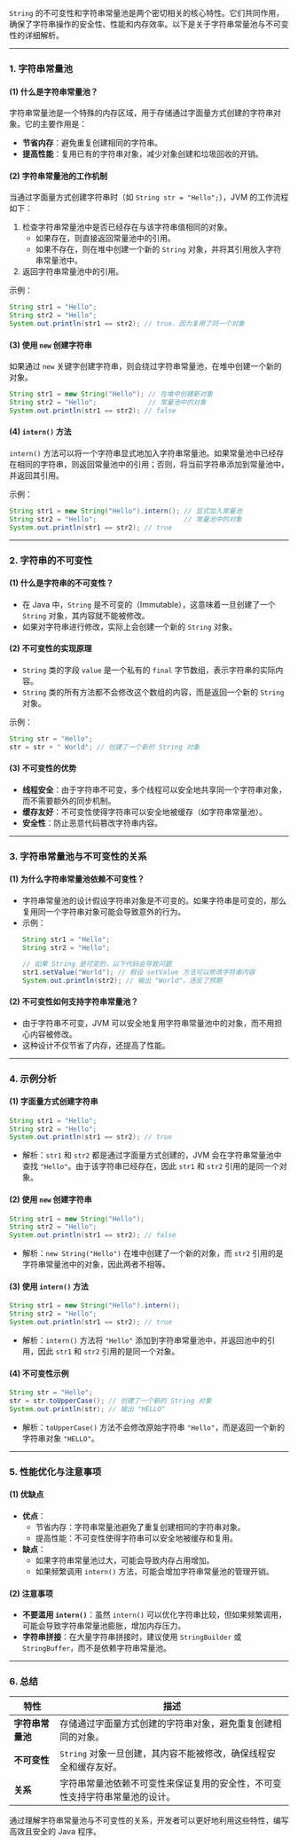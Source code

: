 `String` 的不可变性和字符串常量池是两个密切相关的核心特性。它们共同作用，确保了字符串操作的安全性、性能和内存效率。以下是关于字符串常量池与不可变性的详细解析。

---

### **1. 字符串常量池**

#### **(1) 什么是字符串常量池？**
字符串常量池是一个特殊的内存区域，用于存储通过字面量方式创建的字符串对象。它的主要作用是：
- **节省内存**：避免重复创建相同的字符串。
- **提高性能**：复用已有的字符串对象，减少对象创建和垃圾回收的开销。

#### **(2) 字符串常量池的工作机制**
当通过字面量方式创建字符串时（如 `String str = "Hello";`），JVM 的工作流程如下：
1. 检查字符串常量池中是否已经存在与该字符串值相同的对象。
   - 如果存在，则直接返回常量池中的引用。
   - 如果不存在，则在堆中创建一个新的 `String` 对象，并将其引用放入字符串常量池中。
2. 返回字符串常量池中的引用。

示例：
```java
String str1 = "Hello";
String str2 = "Hello";
System.out.println(str1 == str2); // true，因为复用了同一个对象
```

#### **(3) 使用 `new` 创建字符串**
如果通过 `new` 关键字创建字符串，则会绕过字符串常量池，在堆中创建一个新的对象。
```java
String str1 = new String("Hello"); // 在堆中创建新对象
String str2 = "Hello";             // 常量池中的对象
System.out.println(str1 == str2); // false
```

#### **(4) `intern()` 方法**
`intern()` 方法可以将一个字符串显式地加入字符串常量池。如果常量池中已经存在相同的字符串，则返回常量池中的引用；否则，将当前字符串添加到常量池中，并返回其引用。

示例：
```java
String str1 = new String("Hello").intern(); // 显式加入常量池
String str2 = "Hello";                      // 常量池中的对象
System.out.println(str1 == str2); // true
```

---

### **2. 字符串的不可变性**

#### **(1) 什么是字符串的不可变性？**
- 在 Java 中，`String` 是不可变的（Immutable），这意味着一旦创建了一个 `String` 对象，其内容就不能被修改。
- 如果对字符串进行修改，实际上会创建一个新的 `String` 对象。

#### **(2) 不可变性的实现原理**
- `String` 类的字段 `value` 是一个私有的 `final` 字节数组，表示字符串的实际内容。
- `String` 类的所有方法都不会修改这个数组的内容，而是返回一个新的 `String` 对象。

示例：
```java
String str = "Hello";
str = str + " World"; // 创建了一个新的 String 对象
```

#### **(3) 不可变性的优势**
- **线程安全**：由于字符串不可变，多个线程可以安全地共享同一个字符串对象，而不需要额外的同步机制。
- **缓存友好**：不可变性使得字符串可以安全地被缓存（如字符串常量池）。
- **安全性**：防止恶意代码篡改字符串内容。

---

### **3. 字符串常量池与不可变性的关系**

#### **(1) 为什么字符串常量池依赖不可变性？**
- 字符串常量池的设计假设字符串对象是不可变的。如果字符串是可变的，那么复用同一个字符串对象可能会导致意外的行为。
- 示例：
  ```java
  String str1 = "Hello";
  String str2 = "Hello";

  // 如果 String 是可变的，以下代码会导致问题
  str1.setValue("World"); // 假设 setValue 方法可以修改字符串内容
  System.out.println(str2); // 输出 "World"，违反了预期
  ```

#### **(2) 不可变性如何支持字符串常量池？**
- 由于字符串不可变，JVM 可以安全地复用字符串常量池中的对象，而不用担心内容被修改。
- 这种设计不仅节省了内存，还提高了性能。

---

### **4. 示例分析**

#### **(1) 字面量方式创建字符串**
```java
String str1 = "Hello";
String str2 = "Hello";
System.out.println(str1 == str2); // true
```
- 解析：`str1` 和 `str2` 都是通过字面量方式创建的，JVM 会在字符串常量池中查找 `"Hello"`。由于该字符串已经存在，因此 `str1` 和 `str2` 引用的是同一个对象。

#### **(2) 使用 `new` 创建字符串**
```java
String str1 = new String("Hello");
String str2 = "Hello";
System.out.println(str1 == str2); // false
```
- 解析：`new String("Hello")` 在堆中创建了一个新的对象，而 `str2` 引用的是字符串常量池中的对象，因此两者不相等。

#### **(3) 使用 `intern()` 方法**
```java
String str1 = new String("Hello").intern();
String str2 = "Hello";
System.out.println(str1 == str2); // true
```
- 解析：`intern()` 方法将 `"Hello"` 添加到字符串常量池中，并返回池中的引用，因此 `str1` 和 `str2` 引用的是同一个对象。

#### **(4) 不可变性示例**
```java
String str = "Hello";
str = str.toUpperCase(); // 创建了一个新的 String 对象
System.out.println(str); // 输出 "HELLO"
```
- 解析：`toUpperCase()` 方法不会修改原始字符串 `"Hello"`，而是返回一个新的字符串对象 `"HELLO"`。

---

### **5. 性能优化与注意事项**

#### **(1) 优缺点**
- **优点**：
  - 节省内存：字符串常量池避免了重复创建相同的字符串对象。
  - 提高性能：不可变性使得字符串可以安全地被缓存和复用。
- **缺点**：
  - 如果字符串常量池过大，可能会导致内存占用增加。
  - 如果频繁调用 `intern()` 方法，可能会增加字符串常量池的管理开销。

#### **(2) 注意事项**
- **不要滥用 `intern()`**：虽然 `intern()` 可以优化字符串比较，但如果频繁调用，可能会导致字符串常量池膨胀，增加内存压力。
- **字符串拼接**：在大量字符串拼接时，建议使用 `StringBuilder` 或 `StringBuffer`，而不是依赖字符串常量池。

---

### **6. 总结**

| **特性**                  | **描述**                                                                 |
|---------------------------|--------------------------------------------------------------------------|
| **字符串常量池**          | 存储通过字面量方式创建的字符串对象，避免重复创建相同的对象。               |
| **不可变性**              | `String` 对象一旦创建，其内容不能被修改，确保线程安全和缓存友好。         |
| **关系**                  | 字符串常量池依赖不可变性来保证复用的安全性，不可变性支持字符串常量池的设计。 |

通过理解字符串常量池与不可变性的关系，开发者可以更好地利用这些特性，编写高效且安全的 Java 程序。